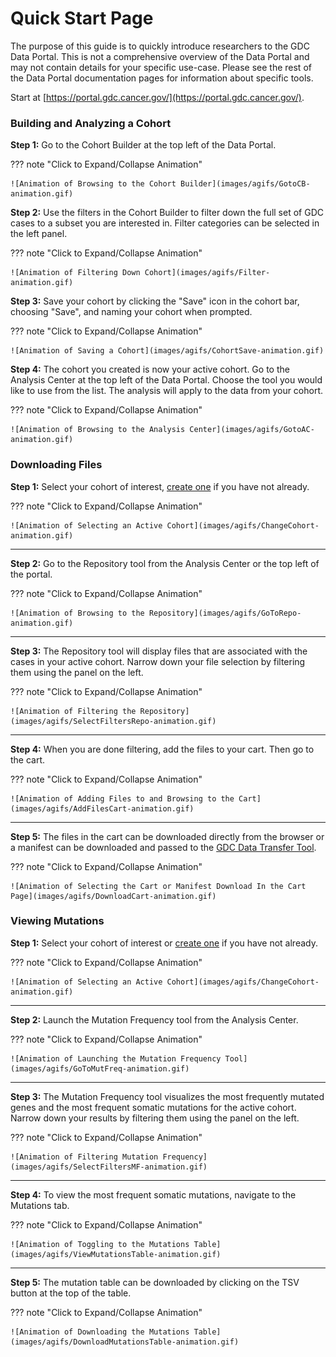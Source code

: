 # Quick Start Page

The purpose of this guide is to quickly introduce researchers to the GDC Data Portal. This is not a comprehensive overview of the Data Portal and may not contain details for your specific use-case. Please see the rest of the Data Portal documentation pages for information about specific tools.

Start at [https://portal.gdc.cancer.gov/](https://portal.gdc.cancer.gov/).

### Building and Analyzing a Cohort


__Step 1:__ Go to the Cohort Builder at the top left of the Data Portal.

??? note "Click to Expand/Collapse Animation"

    ![Animation of Browsing to the Cohort Builder](images/agifs/GotoCB-animation.gif)

__Step 2:__ Use the filters in the Cohort Builder to filter down the full set of GDC cases to a subset you are interested in. Filter categories can be selected in the left panel.

??? note "Click to Expand/Collapse Animation" 

    ![Animation of Filtering Down Cohort](images/agifs/Filter-animation.gif)

__Step 3:__ Save your cohort by clicking the "Save" icon in the cohort bar, choosing "Save", and naming your cohort when prompted.

??? note "Click to Expand/Collapse Animation"

    ![Animation of Saving a Cohort](images/agifs/CohortSave-animation.gif)

__Step 4:__ The cohort you created is now your active cohort.  Go to the Analysis Center at the top left of the Data Portal.  Choose the tool you would like to use from the list.  The analysis will apply to the data from your cohort.

??? note "Click to Expand/Collapse Animation"

    ![Animation of Browsing to the Analysis Center](images/agifs/GotoAC-animation.gif)

### Downloading Files

__Step 1:__ Select your cohort of interest, [create one](#building-and-analyzing-a-cohort) if you have not already.

??? note "Click to Expand/Collapse Animation"

    ![Animation of Selecting an Active Cohort](images/agifs/ChangeCohort-animation.gif)

---

__Step 2:__ Go to the Repository tool from the Analysis Center or the top left of the portal.

??? note "Click to Expand/Collapse Animation"

    ![Animation of Browsing to the Repository](images/agifs/GoToRepo-animation.gif)

---

__Step 3:__ The Repository tool will display files that are associated with the cases in your active cohort. Narrow down your file selection by filtering them using the panel on the left.

??? note "Click to Expand/Collapse Animation"

    ![Animation of Filtering the Repository](images/agifs/SelectFiltersRepo-animation.gif)

---

__Step 4:__ When you are done filtering, add the files to your cart.  Then go to the cart.

??? note "Click to Expand/Collapse Animation"

    ![Animation of Adding Files to and Browsing to the Cart](images/agifs/AddFilesCart-animation.gif)

---

__Step 5:__ The files in the cart can be downloaded directly from the browser or a manifest can be downloaded and passed to the [GDC Data Transfer Tool](/Data_Transfer_Tool/Users_Guide/Getting_Started/).

??? note "Click to Expand/Collapse Animation"

    ![Animation of Selecting the Cart or Manifest Download In the Cart Page](images/agifs/DownloadCart-animation.gif)

### Viewing Mutations

__Step 1:__ Select your cohort of interest or [create one](#building-and-analyzing-a-cohort) if you have not already.

??? note "Click to Expand/Collapse Animation"

    ![Animation of Selecting an Active Cohort](images/agifs/ChangeCohort-animation.gif)

---

__Step 2:__ Launch the Mutation Frequency tool from the Analysis Center.

??? note "Click to Expand/Collapse Animation"

    ![Animation of Launching the Mutation Frequency Tool](images/agifs/GoToMutFreq-animation.gif)

---

__Step 3:__ The Mutation Frequency tool visualizes the most frequently mutated genes and the most frequent somatic mutations for the active cohort. Narrow down your results by filtering them using the panel on the left.

??? note "Click to Expand/Collapse Animation"

    ![Animation of Filtering Mutation Frequency](images/agifs/SelectFiltersMF-animation.gif)

---

__Step 4:__ To view the most frequent somatic mutations, navigate to the Mutations tab.

??? note "Click to Expand/Collapse Animation"

    ![Animation of Toggling to the Mutations Table](images/agifs/ViewMutationsTable-animation.gif)

---

__Step 5:__ The mutation table can be downloaded by clicking on the TSV button at the top of the table.

??? note "Click to Expand/Collapse Animation"

    ![Animation of Downloading the Mutations Table](images/agifs/DownloadMutationsTable-animation.gif)
